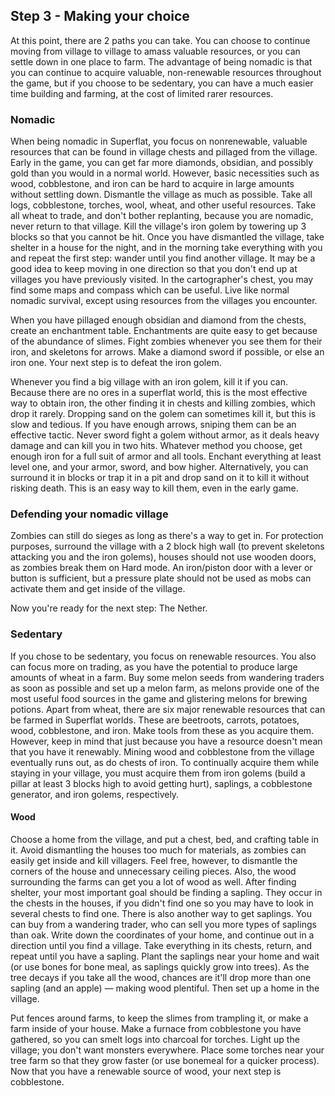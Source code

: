 ## Step 3 - Making your choice
At this point, there are 2 paths you can take. You can choose to continue moving from village to village to amass valuable resources, or you can settle down in one place to farm. The advantage of being nomadic is that you can continue to acquire valuable, non-renewable resources throughout the game, but if you choose to be sedentary, you can have a much easier time building and farming, at the cost of limited rarer resources.

### Nomadic
When being nomadic in Superflat, you focus on nonrenewable, valuable resources that can be found in village chests and pillaged from the village. Early in the game, you can get far more diamonds, obsidian, and possibly gold than you would in a normal world. However, basic necessities such as wood, cobblestone, and iron can be hard to acquire in large amounts without settling down.
Dismantle the village as much as possible. Take all logs, cobblestone, torches, wool, wheat, and other useful resources. Take all wheat to trade, and don't bother replanting, because you are nomadic, never return to that village. Kill the village's iron golem by towering up 3 blocks so that you cannot be hit. Once you have dismantled the village, take shelter in a house for the night, and in the morning take everything with you and repeat the first step: wander until you find another village. It may be a good idea to keep moving in one direction so that you don't end up at villages you have previously visited. In the cartographer's chest, you may find some maps and compass which can be useful. Live like normal nomadic survival, except using resources from the villages you encounter.

When you have pillaged enough obsidian and diamond from the chests, create an enchantment table. Enchantments are quite easy to get because of the abundance of slimes. Fight zombies whenever you see them for their iron, and skeletons for arrows. Make a diamond sword if possible, or else an iron one. Your next step is to defeat the iron golem.

Whenever you find a big village with an iron golem, kill it if you can. Because there are no ores in a superflat world, this is the most effective way to obtain iron, the other finding it in chests and killing zombies, which drop it rarely. Dropping sand on the golem can sometimes kill it, but this is slow and tedious. If you have enough arrows, sniping them can be an effective tactic. Never sword fight a golem without armor, as it deals heavy damage and can kill you in two hits. Whatever method you choose, get enough iron for a full suit of armor and all tools. Enchant everything at least level one, and your armor, sword, and bow higher. Alternatively, you can surround it in blocks or trap it in a pit and drop sand on it to kill it without risking death. This is an easy way to kill them, even in the early game.

### Defending your nomadic village
Zombies can still do sieges as long as there's a way to get in. For protection purposes, surround the village with a 2 block high wall (to prevent skeletons attacking you and the iron golems), houses should not use wooden doors, as zombies break them on Hard mode. An iron/piston door with a lever or button is sufficient, but a pressure plate should not be used as mobs can activate them and get inside of the village.

Now you're ready for the next step: The Nether.

### Sedentary
If you chose to be sedentary, you focus on renewable resources. You also can focus more on trading, as you have the potential to produce large amounts of wheat in a farm. Buy some melon seeds from wandering traders as soon as possible and set up a melon farm, as melons provide one of the most useful food sources in the game and glistering melons for brewing potions. Apart from wheat, there are six major renewable resources that can be farmed in Superflat worlds. These are beetroots, carrots, potatoes, wood, cobblestone, and iron. Make tools from these as you acquire them. However, keep in mind that just because you have a resource doesn't mean that you have it renewably. Mining wood and cobblestone from the village eventually runs out, as do chests of iron. To continually acquire them while staying in your village, you must acquire them from iron golems (build a pillar at least 3 blocks high to avoid getting hurt), saplings, a cobblestone generator, and iron golems, respectively.

#### Wood
Choose a home from the village, and put a chest, bed, and crafting table in it. Avoid dismantling the houses too much for materials, as zombies can easily get inside and kill villagers. Feel free, however, to dismantle the corners of the house and unnecessary ceiling pieces. Also, the wood surrounding the farms can get you a lot of wood as well.
After finding shelter, your most important goal should be finding a sapling. They occur in the chests in the houses, if you didn't find one so you may have to look in several chests to find one. There is also another way to get saplings. You can buy from a wandering trader, who can sell you more types of saplings than oak. 
Write down the coordinates of your home, and continue out in a direction until you find a village. Take everything in its chests, return, and repeat until you have a sapling.
Plant the saplings near your home and wait (or use bones for bone meal, as saplings quickly grow into trees). As the tree decays if you take all the wood, chances are it'll drop more than one sapling (and an apple) — making wood plentiful. Then set up a home in the village.

Put fences around farms, to keep the slimes from trampling it, or make a farm inside of your house. Make a furnace from cobblestone you have gathered, so you can smelt logs into charcoal for torches. Light up the village; you don't want monsters everywhere. Place some torches near your tree farm so that they grow faster (or use bonemeal for a quicker process).
Now that you have a renewable source of wood, your next step is cobblestone.


